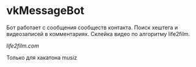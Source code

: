 # vkMessageBot

Бот работает с сообщения сообществ контакта.
Поиск хештега и видеозаписей в комментариях.
Склейка видео по алгоритму life2film.

*life2film.com*

Только для хакатона musiz